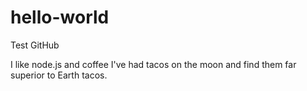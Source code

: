 # hello-world
Test GitHub

I like node.js and coffee
I've had tacos on the moon and find them far superior to Earth tacos.
